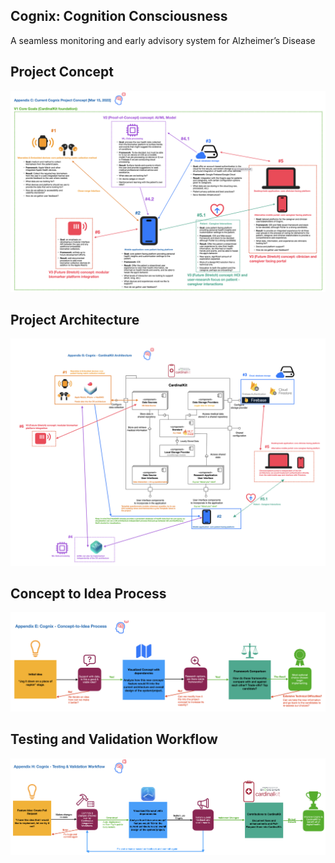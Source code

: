 ## Cognix: Cognition Consciousness
A seamless monitoring and early advisory system for Alzheimer’s Disease

## Project Concept
![Project Concept](resources/apr_23_cognix_concept.png)

## Project Architecture
![Project Architecture](resources/apr_24_cognix_arch.png)

## Concept to Idea Process
![Concept to Idea Process](resources/apr_24_cognix_concept_to_idea.png)

## Testing and Validation Workflow
![Testing and Validation Workflow](resources/apr_24_cognix_testing_and_validation_workflow.png)
